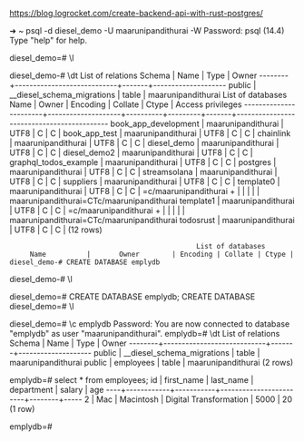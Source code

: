 https://blog.logrocket.com/create-backend-api-with-rust-postgres/



➜  ~ psql -d diesel_demo -U maarunipandithurai -W
Password:
psql (14.4)
Type "help" for help.

diesel_demo=# \l

diesel_demo-# \dt
                        List of relations
 Schema |            Name            | Type  |       Owner
--------+----------------------------+-------+--------------------
 public | __diesel_schema_migrations | table | maarunipandithurai
                                                  List of databases
         Name          |       Owner        | Encoding | Collate | Ctype |             Access privileges
-----------------------+--------------------+----------+---------+-------+-------------------------------------------
 book_app_development  | maarunipandithurai | UTF8     | C       | C     |
 book_app_test         | maarunipandithurai | UTF8     | C       | C     |
 chainlink             | maarunipandithurai | UTF8     | C       | C     |
 diesel_demo           | maarunipandithurai | UTF8     | C       | C     |
 diesel_demo2          | maarunipandithurai | UTF8     | C       | C     |
 graphql_todos_example | maarunipandithurai | UTF8     | C       | C     |
 postgres              | maarunipandithurai | UTF8     | C       | C     |
 streamsolana          | maarunipandithurai | UTF8     | C       | C     |
 suppliers             | maarunipandithurai | UTF8     | C       | C     |
 template0             | maarunipandithurai | UTF8     | C       | C     | =c/maarunipandithurai                    +
                       |                    |          |         |       | maarunipandithurai=CTc/maarunipandithurai
 template1             | maarunipandithurai | UTF8     | C       | C     | =c/maarunipandithurai                    +
                       |                    |          |         |       | maarunipandithurai=CTc/maarunipandithurai
 todosrust             | maarunipandithurai | UTF8     | C       | C     |
(12 rows)



                                                  List of databases
         Name          |       Owner        | Encoding | Collate | Ctype |      diesel_demo-# CREATE DATABASE emplydb
diesel_demo-# \l

diesel_demo=# CREATE DATABASE emplydb;
CREATE DATABASE
diesel_demo=# \l

diesel_demo=# \c emplydb
Password:
You are now connected to database "emplydb" as user "maarunipandithurai".
emplydb=# \dt
                        List of relations
 Schema |            Name            | Type  |       Owner
--------+----------------------------+-------+--------------------
 public | __diesel_schema_migrations | table | maarunipandithurai
 public | employees                  | table | maarunipandithurai
(2 rows)

emplydb=# select * from employees;
 id | first_name | last_name |       department       | salary | age
----+------------+-----------+------------------------+--------+-----
  2 | Mac        | Macintosh | Digital Transformation |   5000 |  20
(1 row)

emplydb=#